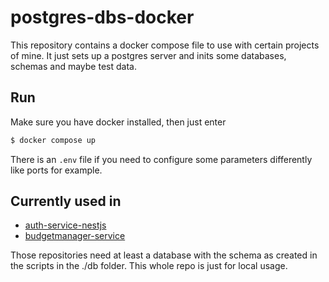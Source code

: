 # postgres-dbs-docker
This repository contains a docker compose file to use with certain projects of mine. It just sets up a postgres server and inits some databases, schemas and maybe test data.

## Run
Make sure you have docker installed, then just enter
```bash
$ docker compose up
```
There is an `.env` file if you need to configure some parameters differently like ports for example.

## Currently used in
* [auth-service-nestjs](https://github.com/pixelprodukt/auth-service-nestjs) 
* [budgetmanager-service](https://github.com/pixelprodukt/budgetmanager-service)

Those repositories need at least a database with the schema as created in the scripts in the ./db folder. This whole repo is just for local usage.